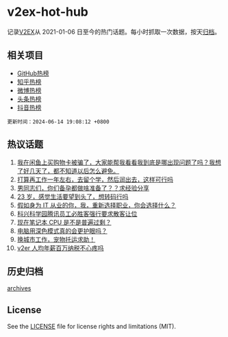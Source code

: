 # v2ex-hot-hub

 记录[V2EX](https://www.v2ex.com/)从 2021-01-06 日至今的热门话题。每小时抓取一次数据，按天[归档](archives)。
 
 ## 相关项目

- [GitHub热榜](https://github.com/lonnyzhang423/github-hot-hub)
- [知乎热榜](https://github.com/lonnyzhang423/zhihu-hot-hub)
- [微博热榜](https://github.com/lonnyzhang423/weibo-hot-hub)
- [头条热榜](https://github.com/lonnyzhang423/toutiao-hot-hub)
- [抖音热榜](https://github.com/lonnyzhang423/douyin-hot-hub)


 `更新时间：2024-06-14 19:08:12 +0800`

## 热议话题

1. [我在闲鱼上买购物卡被骗了，大家能帮我看看我到底是哪出现问题了吗？我想了好几天了，都不知道以后怎么避免。](https://www.v2ex.com/t/1049430)
1. [打算再工作一年左右，去留个学，然后润出去，这样可行吗](https://www.v2ex.com/t/1049501)
1. [男同志们，你们备孕都做啥准备了？？求经验分享](https://www.v2ex.com/t/1049458)
1. [23 岁，感觉生活要望到头了，想转码行吗](https://www.v2ex.com/t/1049378)
1. [假如身为 IT 从业的你，我，重新选择职业，你会选择什么？](https://www.v2ex.com/t/1049434)
1. [科兴科学园腾讯员工必胜客强行要求散客让位](https://www.v2ex.com/t/1049533)
1. [现在笔记本 CPU 是不是普遍过剩？](https://www.v2ex.com/t/1049342)
1. [电脑用深色模式真的会更护眼吗？](https://www.v2ex.com/t/1049401)
1. [换城市工作，宠物托运求助！](https://www.v2ex.com/t/1049456)
1. [v2er 人均年薪百万纳税不心疼吗](https://www.v2ex.com/t/1049484)

## 历史归档

[archives](archives)

## License

See the [LICENSE](LICENSE) file for license rights and limitations (MIT).
